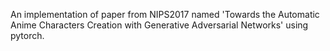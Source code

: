 An implementation of paper from NIPS2017 named 'Towards the Automatic Anime Characters Creation with Generative Adversarial Networks' using pytorch.